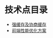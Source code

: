 # 技术点目录
- [强缓存及协商缓存](https://github.com/zchfeng/case-interview/tree/master/pages/cache)
- [前端性能优化方案](https://github.com/zchfeng/case-interview/tree/master/pages/performance-optimization)
